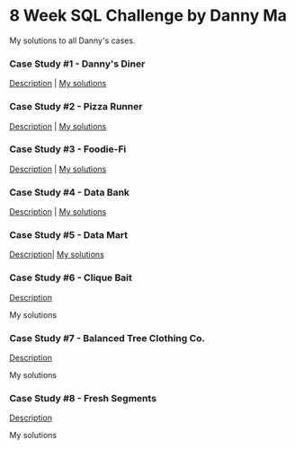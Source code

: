 # 8 Week SQL Challenge by Danny Ma

My solutions to all Danny's cases.

### Case Study #1 - Danny's Diner

[Description](https://8weeksqlchallenge.com/case-study-1/) | [My solutions](https://github.com/m-ressel/8-week-sql-challenge/tree/main/Case%20Study%20%231%20-%20Danny's%20Diner)

### Case Study #2 - Pizza Runner

[Description](https://8weeksqlchallenge.com/case-study-2/) | [My solutions](https://github.com/m-ressel/8-week-sql-challenge/tree/main/Case%20Study%20%232%20-%20Pizza%20Runner)


### Case Study #3 - Foodie-Fi

[Description](https://8weeksqlchallenge.com/case-study-3/) | [My solutions](https://github.com/m-ressel/8-week-sql-challenge/tree/main/Case%20Study%20%233%20-%20Foodie-Fi)


### Case Study #4 - Data Bank

[Description](https://8weeksqlchallenge.com/case-study-4/) | [My solutions](https://github.com/m-ressel/8-week-sql-challenge/tree/main/Case%20Study%20%234%20-%20Data%20Bank)

### Case Study #5 - Data Mart

[Description](https://8weeksqlchallenge.com/case-study-5/)| [My solutions](https://github.com/m-ressel/8-week-sql-challenge/tree/main/Case%20Study%20%235%20-%20Data%20Mart)


### Case Study #6 - Clique Bait

[Description](https://8weeksqlchallenge.com/case-study-6/)

My solutions

### Case Study #7 - Balanced Tree Clothing Co.

[Description](https://8weeksqlchallenge.com/case-study-7/)

My solutions

### Case Study #8 - Fresh Segments

[Description](https://8weeksqlchallenge.com/case-study-8/)

My solutions


